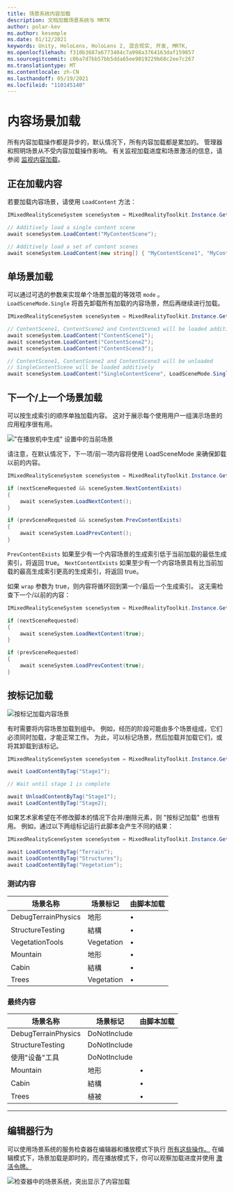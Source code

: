 ```yaml
---
title: 场景系统内容加载
description: 文档加载场景系统与 MRTK
author: polar-kev
ms.author: kesemple
ms.date: 01/12/2021
keywords: Unity, HoloLens, HoloLens 2, 混合现实, 开发, MRTK,
ms.openlocfilehash: f310b3687a6773404c7a998a3764163daf159857
ms.sourcegitcommit: c0ba7d7bb57bb5dda65ee9019229b68c2ee7c267
ms.translationtype: MT
ms.contentlocale: zh-CN
ms.lasthandoff: 05/19/2021
ms.locfileid: "110145140"
---
```

# <a name="content-scene-loading"></a>内容场景加载

所有内容加载操作都是异步的，默认情况下，所有内容加载都是累加的。 管理器和照明场景从不受内容加载操作影响。 有关监视加载进度和场景激活的信息，请参阅 [监视内容加载](scene-system-load-progress.md)。

## <a name="loading-content"></a>正在加载内容

若要加载内容场景，请使用 `LoadContent` 方法：

```c#
IMixedRealitySceneSystem sceneSystem = MixedRealityToolkit.Instance.GetService<IMixedRealitySceneSystem>();

// Additively load a single content scene
await sceneSystem.LoadContent("MyContentScene");

// Additively load a set of content scenes
await sceneSystem.LoadContent(new string[] { "MyContentScene1", "MyContentScene2", "MyContentScene3" });
```

## <a name="single-scene-loading"></a>单场景加载

可以通过可选的参数来实现单个场景加载的等效项 `mode` 。 `LoadSceneMode.Single` 将首先卸载所有加载的内容场景，然后再继续进行加载。

```c#
IMixedRealitySceneSystem sceneSystem = MixedRealityToolkit.Instance.GetService<IMixedRealitySceneSystem>();

// ContentScene1, ContentScene2 and ContentScene3 will be loaded additively
await sceneSystem.LoadContent("ContentScene1");
await sceneSystem.LoadContent("ContentScene2");
await sceneSystem.LoadContent("ContentScene3");

// ContentScene1, ContentScene2 and ContentScene3 will be unloaded
// SingleContentScene will be loaded additively
await sceneSystem.LoadContent("SingleContentScene", LoadSceneMode.Single);
```

## <a name="next--previous-scene-loading"></a>下一个/上一个场景加载

可以按生成索引的顺序单独加载内容。 这对于展示每个使用用户一组演示场景的应用程序很有用。

!["在播放机中生成" 设置中的当前场景](../images/scene-system/MRTK_SceneSystemBuildSettings.png)

请注意，在默认情况下，下一项/前一项内容将使用 LoadSceneMode 来确保卸载以前的内容。

```c#
IMixedRealitySceneSystem sceneSystem = MixedRealityToolkit.Instance.GetService<IMixedRealitySceneSystem>();

if (nextSceneRequested && sceneSystem.NextContentExists)
{
    await sceneSystem.LoadNextContent();
}

if (prevSceneRequested && sceneSystem.PrevContentExists)
{
    await sceneSystem.LoadPrevContent();
}
```

`PrevContentExists` 如果至少有一个内容场景的生成索引低于当前加载的最低生成索引，将返回 true。 `NextContentExists` 如果至少有一个内容场景具有比当前加载的最高生成索引更高的生成索引，将返回 true。

如果 `wrap` 参数为 true，则内容将循环回到第一个/最后一个生成索引。 这无需检查下一个/以前的内容：

```c#
IMixedRealitySceneSystem sceneSystem = MixedRealityToolkit.Instance.GetService<IMixedRealitySceneSystem>();

if (nextSceneRequested)
{
    await sceneSystem.LoadNextContent(true);
}

if (prevSceneRequested)
{
    await sceneSystem.LoadPrevContent(true);
}
```

## <a name="loading-by-tag"></a>按标记加载

![按标记加载内容场景](../images/scene-system/MRTK_SceneSystemLoadingByTag.png)

有时需要将内容场景加载到组中。 例如，经历的阶段可能由多个场景组成，它们必须同时加载，才能正常工作。 为此，可以标记场景，然后加载并加载它们，或将其卸载到该标记。

```c#
IMixedRealitySceneSystem sceneSystem = MixedRealityToolkit.Instance.GetService<IMixedRealitySceneSystem>();

await LoadContentByTag("Stage1");

// Wait until stage 1 is complete

await UnloadContentByTag("Stage1");
await LoadContentByTag("Stage2);
```

如果艺术家希望在不修改脚本的情况下合并/删除元素，则 "按标记加载" 也很有用。 例如，通过以下两组标记运行此脚本会产生不同的结果：

```c#
IMixedRealitySceneSystem sceneSystem = MixedRealityToolkit.Instance.GetService<IMixedRealitySceneSystem>();

await LoadContentByTag("Terrain");
await LoadContentByTag("Structures");
await LoadContentByTag("Vegetation");
```

### <a name="testing-content"></a>测试内容

场景名称 | 场景标记 | 由脚本加载
---|---|---
DebugTerrainPhysics | 地形 | •
StructureTesting | 結構 | •
VegetationTools | Vegetation | •
Mountain | 地形 | •
Cabin | 結構 | •
Trees | Vegetation | •

### <a name="final-content"></a>最终内容

场景名称 | 场景标记 | 由脚本加载
---|---|---
DebugTerrainPhysics | DoNotInclude |
StructureTesting | DoNotInclude |
使用"设备"工具 | DoNotInclude |
Mountain | 地形 | •
Cabin | 結構 | •
Trees | 植被 | •

---

## <a name="editor-behavior"></a>编辑器行为

可以使用场景系统的服务检查器在编辑器和播放模式下执行 [所有这些操作。](../../configuration/mixed-reality-configuration-guide.md#editor-utilities) 在编辑模式下，场景加载是即时的，而在播放模式下，你可以观察加载进度并使用 [激活令牌。](scene-system-load-progress.md)

![检查器中的场景系统，突出显示了内容加载](../images/scene-system/MRTK_SceneSystemServiceInspector.PNG)
